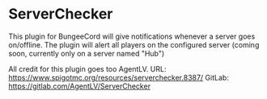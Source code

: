 # ServerChecker

This plugin for BungeeCord will give notifications whenever a server goes on/offline.
The plugin will alert all players on the configured server (coming soon, currently only on a server named "Hub")

All credit for this plugin goes too AgentLV.
URL: https://www.spigotmc.org/resources/serverchecker.8387/
GitLab: https://gitlab.com/AgentLV/ServerChecker
